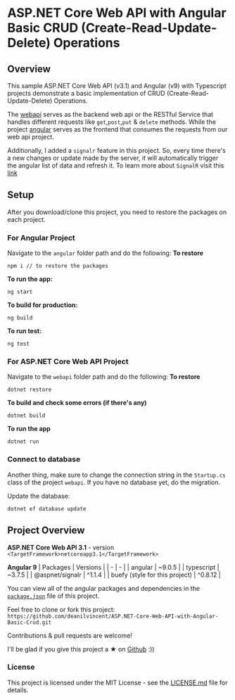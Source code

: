 # ASP.NET Core Web API with Angular Basic CRUD (Create-Read-Update-Delete) Operations 

## Overview
This sample ASP.NET Core Web API (v3.1) and Angular (v9) with Typescript projects demonstrate a basic implementation of CRUD (Create-Read-Update-Delete) Operations. 

The [webapi](https://github.com/deanilvincent/ASP.NET-Core-Web-API-with-Angular-Basic-Crud/tree/master/webapi) serves as the backend web api or the RESTful Service that handles different requests like `get`,`post`,`put` & `delete` methods. While the project [angular](https://github.com/deanilvincent/ASP.NET-Core-Web-API-with-Angular-Basic-Crud/tree/master/angular) serves as the frontend that consumes the requests from our web api project. 

Additionally, I added a `signalr` feature in this project. So, every time there's a new changes or update made by the server, it will automatically trigger the angular list of data and refresh it. To learn more about `SignalR` visit this [link]([https://dotnet.microsoft.com/apps/aspnet/signalr](https://dotnet.microsoft.com/apps/aspnet/signalr))

## Setup
After you download/clone this project, you need to restore the packages on each project.

### For Angular Project
Navigate to the `angular` folder path and do the following:
**To restore**
```
npm i // to restore the packages
```
**To run the app:**
```
ng start
```
**To build for production:**
```
ng build
```
**To run test:**
```
ng test
```
### For ASP.NET Core Web API Project
Navigate to the `webapi` folder path and do the following:
**To restore**
```
dotnet restore
```
**To build and check some errors (if there's any)**
```
dotnet build
```
**To run the app**
```
dotnet run
```
### Connect to database
Another thing, make sure to change the connection string in the `Startup.cs` class of the project `webapi`. If you have no database yet, do the migration. 

Update the database:
```
dotnet ef database update
```

## Project Overview

**ASP.NET Core Web API 3.1**  - version `<TargetFramework>netcoreapp3.1</TargetFramework>`

**Angular 9**
| Packages | Versions |
| - | - |
| angular | ~9.0.5 |
| typescript | ~3.7.5 |
| @aspnet/signalr | ^1.1.4 |
| buefy (style for this project) | ^0.8.12 |

You can view all of the angular packages and dependencies in the [`package.json`]([https://github.com/deanilvincent/ASP.NET-Core-Web-API-with-Angular-Basic-Crud/blob/master/angular/package.json](https://github.com/deanilvincent/ASP.NET-Core-Web-API-with-Angular-Basic-Crud/blob/master/angular/package.json)) file of this project.

Feel free to clone or fork this project:  `https://github.com/deanilvincent/ASP.NET-Core-Web-API-with-Angular-Basic-Crud.git`

Contributions & pull requests are welcome!

I'll be glad if you give this project a ★ on  [Github](https://github.com/deanilvincent/ASP.NET-Core-Web-API-with-Angular-Basic-Crud)  :))

### License

This project is licensed under the MIT License - see the  [LICENSE.md](https://github.com/deanilvincent/ASP.NET-Core-Web-API-with-Angular-Basic-Crud/blob/master/LICENSE)  file for details.
